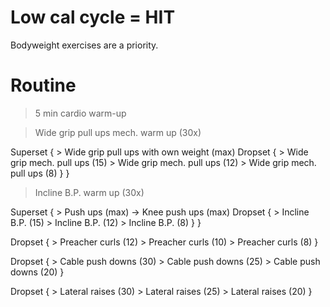# Low cal cycle = HIT

Bodyweight exercises are a priority.

# Routine

> 5 min cardio warm-up

> Wide grip pull ups mech. warm up (30x)

Superset {
    > Wide grip pull ups with own weight (max)
    Dropset {
        > Wide grip mech. pull ups (15)
        > Wide grip mech. pull ups (12)
        > Wide grip mech. pull ups (8)
    }
}

> Incline B.P. warm up (30x)

Superset {
    > Push ups (max) -> Knee push ups (max)
    Dropset {
        > Incline B.P. (15)
        > Incline B.P. (12)
        > Incline B.P. (8)
    }
}

Dropset {
    > Preacher curls (12)
    > Preacher curls (10)
    > Preacher curls (8)
}

Dropset {
    > Cable push downs (30)
    > Cable push downs (25)
    > Cable push downs (20)
}

Dropset {
    > Lateral raises (30)
    > Lateral raises (25)
    > Lateral raises (20)
}